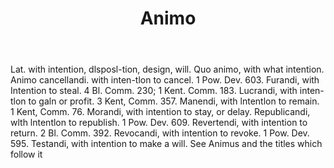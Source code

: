 ---
title: Animo
letter: A
permalink: "/definitions/animo.html"
body: Lat. with intention, dlsposl-tion, design, will. Quo animo, with what intention.
  Animo cancellandi. with inten-tlon to cancel. 1 Pow. Dev. 603. Furandi, with Intention
  to steal. 4 Bl. Comm. 230; 1 Kent. Comm. 183. Lucrandi, with inten-tlon to galn
  or profit. 3 Kent, Comm. 357. Manendi, with lntentlon to remain. 1 Kent, Comm. 76.
  Morandi, with intention to stay, or delay. Republicandi, wlth lntentlon to republish.
  1 Pow. Dev. 609. Revertendi, with intention to return. 2 Bl. Comm. 392. Revocandi,
  with intention to revoke. 1 Pow. Dev. 595. Testandi, with intention to make a will.
  See Animus and the titles which follow it
published_at: '2018-07-07'
source: Black's Law Dictionary
layout: post
---
